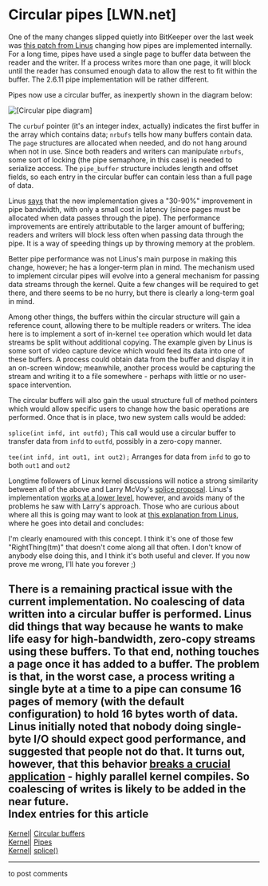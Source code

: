 # Circular pipes [LWN.net]

One of the many changes slipped quietly into BitKeeper over the last week was [this patch from Linus](/Articles/118751/) changing how pipes are implemented internally. For a long time, pipes have used a single page to buffer data between the reader and the writer. If a process writes more than one page, it will block until the reader has consumed enough data to allow the rest to fit within the buffer. The 2.6.11 pipe implementation will be rather different. 

Pipes now use a circular buffer, as inexpertly shown in the diagram below: 

![\[Circular pipe diagram\]](https://static.lwn.net/images/ns/kernel/circular-pipe.png)

The `curbuf` pointer (it's an integer index, actually) indicates the first buffer in the array which contains data; `nrbufs` tells how many buffers contain data. The `page` structures are allocated when needed, and do not hang around when not in use. Since both readers and writers can manipulate `nrbufs`, some sort of locking (the pipe semaphore, in this case) is needed to serialize access. The `pipe_buffer` structure includes length and offset fields, so each entry in the circular buffer can contain less than a full page of data. 

Linus [says](/Articles/118756/) that the new implementation gives a "30-90%" improvement in pipe bandwidth, with only a small cost in latency (since pages must be allocated when data passes through the pipe). The performance improvements are entirely attributable to the larger amount of buffering; readers and writers will block less often when passing data through the pipe. It is a way of speeding things up by throwing memory at the problem. 

Better pipe performance was not Linus's main purpose in making this change, however; he has a longer-term plan in mind. The mechanism used to implement circular pipes will evolve into a general mechanism for passing data streams through the kernel. Quite a few changes will be required to get there, and there seems to be no hurry, but there is clearly a long-term goal in mind. 

Among other things, the buffers within the circular structure will gain a reference count, allowing there to be multiple readers or writers. The idea here is to implement a sort of in-kernel `tee` operation which would let data streams be split without additional copying. The example given by Linus is some sort of video capture device which would feed its data into one of these buffers. A process could obtain data from the buffer and display it in an on-screen window; meanwhile, another process would be capturing the stream and writing it to a file somewhere - perhaps with little or no user-space intervention. 

The circular buffers will also gain the usual structure full of method pointers which would allow specific users to change how the basic operations are performed. Once that is in place, two new system calls would be added: 

`splice(int infd, int outfd);`
    This call would use a circular buffer to transfer data from `infd` to `outfd`, possibly in a zero-copy manner. 

`tee(int infd, int out1, int out2);`
    Arranges for data from `infd` to go to both `out1` and `out2`

Longtime followers of Linux kernel discussions will notice a strong similarity between all of the above and Larry McVoy's [splice proposal](http://lwn.net/2001/0125/a/splice.php3). Linus's implementation [works at a lower level](/Articles/118759/), however, and avoids many of the problems he saw with Larry's approach. Those who are curious about where all this is going may want to look at [this explanation from Linus](/Articles/118760/), where he goes into detail and concludes: 

I'm clearly enamoured with this concept. I think it's one of those few "RightThing(tm)" that doesn't come along all that often. I don't know of anybody else doing this, and I think it's both useful and clever. If you now prove me wrong, I'll hate you forever ;) 

There is a remaining practical issue with the current implementation. No coalescing of data written into a circular buffer is performed. Linus did things that way because he wants to make life easy for high-bandwidth, zero-copy streams using these buffers. To that end, nothing touches a page once it has added to a buffer. The problem is that, in the worst case, a process writing a single byte at a time to a pipe can consume 16 pages of memory (with the default configuration) to hold 16 bytes worth of data. Linus initially noted that nobody doing single-byte I/O should expect good performance, and suggested that people not do that. It turns out, however, that this behavior [breaks a crucial application](/Articles/118762/) \- highly parallel kernel compiles. So coalescing of writes is likely to be added in the near future.  
Index entries for this article  
---  
[Kernel](/Kernel/Index)| [Circular buffers](/Kernel/Index#Circular_buffers)  
[Kernel](/Kernel/Index)| [Pipes](/Kernel/Index#Pipes)  
[Kernel](/Kernel/Index)| [splice()](/Kernel/Index#splice)  
  


* * *

to post comments 

